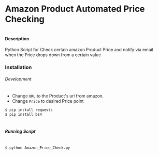 # Amazon Product Automated Price Checking
#
#
#
#### Description
Python Script for Check certain amazon Product Price and notify via email when the Price drops down from a certain value

### Installation 
###### Development
#
- Change `URL` to the Product's url from amazon.
- Change `Price` to desired Price point
```sh
$ pip install requests
$ pip install bs4
```
#
##### Running Script
#
```sh
$ python Amazon_Price_Check.py
````
